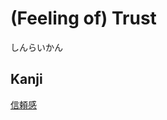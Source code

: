 # (Feeling of) Trust
しんらいかん

## Kanji
[信](../Kanji/kanji-dict/信.md)[頼](../Kanji/kanji-dict/頼.md)[感](../Kanji/kanji-dict/感.md)